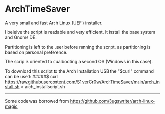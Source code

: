 # ArchTimeSaver
A very small and fast Arch Linux (UEFI) installer.

I beleive the script is readable and very efficient. 
It install the base system and Gnome DE.

Partitioning is left to the user before running the script,
as partitioning is based on personal preference.

The scrip is oriented to dualbooting a second OS (Windows in this case).

To download this script to the Arch Installation USB the "$curl" command can be used:
#####$ curl https://raw.githubusercontent.com/S1lverCr0w/ArchTimeSaver/main/arch_install.sh > arch_installscript.sh 

----
Some code was borrowed from 
https://github.com/Bugswriter/arch-linux-magic
